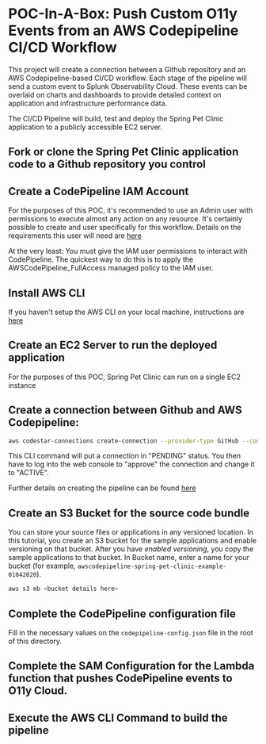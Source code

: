 # POC-In-A-Box: Push Custom O11y Events from an AWS Codepipeline CI/CD Workflow

This project will create a connection between a Github repository and an AWS Codepipeline-based CI/CD workflow. Each stage of the pipeline will send a custom event to Splunk Observability Cloud.  These events can be overlaid on charts and dashboards to provide detailed context on application and infrastructure performance data.

The CI/CD Pipeline will build, test and deploy the Spring Pet Clinic application to a publicly accessible EC2 server.

## Fork or clone the Spring Pet Clinic application code to a Github repository you control

## Create a CodePipeline IAM Account
For the purposes of this POC, it's recommended to use an Admin user with permissions to execute almost any action on any resource.  It's certainly possible to create and user specifically for this workflow.  Details on the requirements this user will need are [here](https://docs.aws.amazon.com/codepipeline/latest/userguide/getting-started-codepipeline.html#create-iam-user)

At the very least: You must give the IAM user permissions to interact with CodePipeline. The quickest way to do this is to apply the AWSCodePipeline_FullAccess managed policy to the IAM user.



## Install AWS CLI
If you haven't setup the AWS CLI on your local machine, instructions are [here](https://docs.aws.amazon.com/cli/latest/userguide/cli-chap-getting-set-up.html)

## Create an EC2 Server to run the deployed application
For the purposes of this POC, Spring Pet Clinic can run on a single EC2 instance   

## Create a connection between Github and AWS Codepipeline:
```bash
aws codestar-connections create-connection --provider-type GitHub --connection-name ${CONNECTION_NAME}
```
This CLI command will put a connection in "PENDING" status.  You then have to log into the web console to "approve" the connection and change it to "ACTIVE".

Further details on creating the pipeline can be found [here](https://docs.aws.amazon.com/codepipeline/latest/userguide/connections-github.html)

## Create an S3 Bucket for the source code bundle
You can store your source files or applications in any versioned location. In this tutorial, you create an S3 bucket for the sample applications and enable versioning on that bucket. After you have *enabled versioning*, you copy the sample applications to that bucket. In Bucket name, enter a name for your bucket (for example, `awscodepipeline-spring-pet-clinic-example-01042020`).
```bash
aws s3 mb <bucket details here>
```

## Complete the CodePipeline configuration file
Fill in the necessary values on the `codepipeline-config.json` file in the root of this directory.

## Complete the SAM Configuration for the Lambda function that pushes CodePipeline events to O11y Cloud.

## Execute the AWS CLI Command to build the pipeline

 
